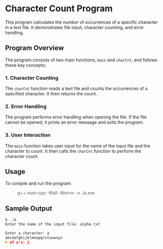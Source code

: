# Character Count Program

This program calculates the number of occurrences of a specific character in a text file. It demonstrates file input, character counting, and error handling.

## Program Overview

The program consists of two main functions, `main` and `charCnt`, and follows these key concepts:

### 1. Character Counting

The `charCnt` function reads a text file and counts the occurrences of a specified character. It then returns the count.

### 2. Error Handling

The program performs error handling when opening the file. If the file cannot be opened, it prints an error message and exits the program.

### 3. User Interaction

The `main` function takes user input for the name of the input file and the character to count. It then calls the `charCnt` function to perform the character count.

## Usage

To compile and run the program:

>	g++ main.cpp -Wall -Werror -o ./a.exe

## Sample Output
```c
$ ./a
Enter the name of the input file: alpha.txt

Enter a character: a
abcdefghijklmnopqrstuvwxyz
# of a's: 1
```
